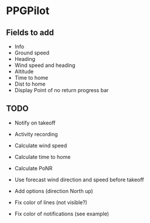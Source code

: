 # PPGPilot

## Fields to add

- Info
- Ground speed
- Heading
- Wind speed and heading
- Altitude
- Time to home
- Dist to home
- Display Point of no return progress bar
 
## TODO

- Notify on takeoff
- Activity recording
- Calculate wind speed
- Calculate time to home
- Calculate PoNR
- Use forecast wind direction and speed before takeoff

- Add options (direction North up)
- Fix color of lines (not visible?)
- Fix color of notifications (see example)